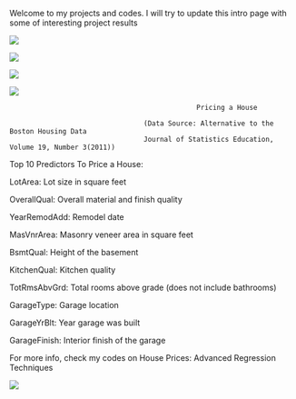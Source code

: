 
Welcome to my projects and codes. I will try to update this intro page with some of interesting project results

![](https://github.com/batmanLA/modelling/blob/master/san.jpeg)

![](https://github.com/batmanLA/modelling/blob/master/san1.jpeg)

![](https://github.com/batmanLA/modelling/blob/master/san2.jpeg)

![](https://github.com/batmanLA/modelling/blob/master/tita.jpeg)



                                                  Pricing a House
                                                       
                                     (Data Source: Alternative to the Boston Housing Data
                                     Journal of Statistics Education, Volume 19, Number 3(2011))
                                         
Top 10 Predictors To Price a House:

  LotArea: Lot size in square feet
  
  OverallQual: Overall material and finish quality
  
  YearRemodAdd: Remodel date
  
  MasVnrArea: Masonry veneer area in square feet
  
  BsmtQual: Height of the basement
  
  KitchenQual: Kitchen quality
  
  TotRmsAbvGrd: Total rooms above grade (does not include bathrooms)
  
  GarageType: Garage location
  
  GarageYrBlt: Year garage was built
  
  GarageFinish: Interior finish of the garage
  
For more info, check my codes on House Prices: Advanced Regression Techniques

![](https://github.com/batmanLA/modelling/blob/master/housing.jpeg)
